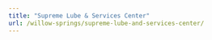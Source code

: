 ```yaml
---
title: "Supreme Lube & Services Center"
url: /willow-springs/supreme-lube-and-services-center/
---
```

